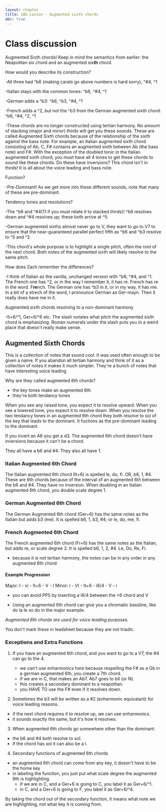 ```yaml
---
layout: chapter
title: 18b Lesson - Augmented sixth chords
abc: true
---
```


# Class discussion

Augmented Sixth chords! Keep in mind the semantics from earlier: the Neapolitan six chord and an augmented six**th** chord. 

How would you describe its construction?

-All three had ^b6 (making carats go above numbers is hard sorry), ^#4, ^1

-Italian stays with the common tones: ^b6, ^#4, ^1

-German adds a ^b3: ^b6, ^b3, ^#4, ^1

-French adds a ^2, but not the ^b3 from the German augmented sixth chord: ^b6, ^#4, ^2, ^1

-These chords are no longer constructed using tertian harmony. No amount of stacking (major and minor) thirds will get you these sounds. These are called Augmented Sixth chords because of the relationship of the sixth against the bass note. For example, an Italian augmented sixth chord consisting of Ab, C, F# contains an augmented sixth between Ab (the bass note) and F#. With the exception of the doubled tonic in the Italian augmented sixth chord, you must have all 4 tones to get these chords to sound like these chords. Do these have inversions? This chord isn't in thirds! It is all about the voice leading and bass note.

Function?

-Pre-Dominant! As we get more into these different sounds, note that many of these are pre-dominant. 

Tendency tones and resolutions?

-The ^b6 and ^#4(11 if you must relate it to stacked thirds)! ^b6 resolves down and ^#4 resolves up; these both arrive at ^5. 

-German augmented sixths almost never go to V, they want to go to V7 to ensure that the near-guaranteed parallel perfect fifth as ^b6 and ^b3 resolve to ^5 and ^2.

-This chord's whole purpose is to highlight a single pitch, often the root of the next chord. Both notes of the augmented sixth will likely resolve to the same pitch.

How does Zach remember the differences?

-I think of Italian as the vanilla, unchanged version with ^b6, ^#4, and ^1. The French one has ^2, or in the way I remember it, it has re. French has re in the word. F**re**nch. The German one has ^b3 in it, or in my way, it has me. In a bit of a strech of the word, I pronounce German as Ger-mayn. Then it really does have me in it. 

Augmented sixth chords resolving to a non-dominant harmony

-It+6/^1, Ger+6/^6 etc. The slash notates what pitch the augmented sixth chord is emphasizing. Roman numerals under the slash puts you in a weird place that doesn't really make sense.



## Augmented Sixth Chords

This is a collection of notes that sound cool.
It was used often enough to be given a name. 
If you abandon all tertian harmony and think of it as a collection of notes it makes it much simpler.
They're a bunch of notes that have interesting voice leading

Why are they called augmented 6th chords?
- the key tones make an augmented 6th
- they're both tendancy tones

When you see any raised tone, you expect it to resolve upward.
When you see a lowered tone, you expect it to resolve down.
When you resolve the two tendancy tones in an augmented 6th chord they both resolve to sol of the key that leads to the dominant. 
It fuctions as the pre-dominant leading to the dominant. 

If you invert an A6 you get a d3. 
The augmented 6th chord doesn't have inversions because it can't be a chord. 

They all have a b6 and #4. 
They also all have 1. 

### Italian Augmented 6th Chord
The Italian augmented 6th chord (It+6) is spelled le, do, fi. 
OR, b6, 1, #4. 
These are 6th chords because of the interval of an augmented 6th between the b6 and #4. 
They have no inversion. 
When doubling in an Italian augmented 6th chord, you double scale degree 1. 

### German Augmented 6th Chord
The German Augmented 6th chord (Ger+6) has the same notes as the Italian but adds b3 (me).
It is spelled b6, 1, b3, #4; or le, do, me, fi. 
  
### French Augmented 6th Chord
The French augmented 6th chord (Fr+6) has the same notes as the Italian, but adds re, or scale degree 2. 
It is spelled b6, 1, 2, #4. 
Le, Do, Re, Fi. 
- because it is not tertian harmony, the notes can be in any order in any augmented 6th chord

#### Example Progression
Major:
I - vi - It+6 - V - I 
Minor: 
i - VI - It+6 - i6/4 - V - i
  - you can avoid PP5 by inserting a i6/4 between the +6 chord and V
  
- Using an augmented 6th chord can give you a chromatic bassline, like do la le so do in the major example.

*Augmented 6th chords are used for voice leading purposes.*

You don't mark these in leadsheet because they are not triadic. 

### Exceptions and Extra Functions
1. If you have an augmented 6th chord, and you want to go to a V7, the #4 can go to the 4. 
   - we can't use enharmonics here because respelling the F# as a Gb in a german augmented 6th, you create a 7th chord.
   - if we are in C, that makes an Ab7. Ab7 goes to bII (or N).
   - this creates a secondary dominant to a neapolitan. 
   - you HAVE TO use the F# even if it resolves down. 
   
2. Sometimes the b3 will be written as a #2 (enharmonic equivalant) for voice leading reasons.
  - if the next chord requires it to resolve up, we can use enharmonics.
  - it sounds exactly the same, but it's how it resolves.
  
3. When augmented 6th chords go somewhere other than the dominant:
  - the b6 and #4 both resolve to sol. 
  - if the chord has sol it can also be a I. 
 
4. Secondary functions of augmented 6th chords
  - an augmented 6th chord can come from any key, it doesn't have to be the home key
  - in labeling the function, you just put what scale degree the augmented 6th is highlighting. 
    - if we are in C, and a Ger+6 is going to C, you label it as Ger+6/^1.
    - in C, and a Ger+6 is going to F, you label it as Ger+6/^4. 
    
 By taking the chord out of the secondary function, it means what note we are highlighting, not what key it is coming from. 
  
